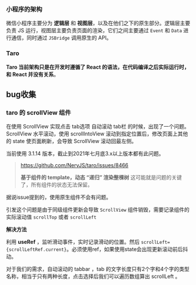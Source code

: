 ### 小程序的架构

微信小程序主要分为 **逻辑层** 和 **视图层**，以及在他们之下的原生部分。逻辑层主要负责 JS 运行，视图层主要负责页面的渲染，它们之间主要通过 `Event` 和 `Data` 进行通信，同时通过 `JSBridge` 调用原生的 API。

### Taro

**Taro 当前架构只是在开发时遵循了 React 的语法，在代码编译之后实际运行时，和 React 并没有关系**。

## bug收集

### taro 的 scrollView 组件

在使用 ScrollView 实现点击 tab选项 自动滚动 tab栏 的时候，出现了一个问题。ScrollView 水平滚动，使用 scrollIntoView 滚动到指定位置后，修改页面上其他的 state 使页面刷新，会导致 ScrollView 滚动回最左侧。

当前使用 3.1.14 版本，截止到2021年七月底3.x以上版本都有此问题。

> https://github.com/NervJS/taro/issues/8466
>
> **基于组件的 template，动态 “递归” 渲染整棵树** 这可能就是问题的关键了，所有组件的状态无法保留。

据说issue提到的，使用原生组件不会有问题。

引发这个问题是由于同级组件更新会导致 `ScrollView` 组件销毁，需要记录组件的实际滚动值 `scrollTop` 或者 `scrollLeft`

**解决方法**

利用 **useRef** ，监听滑动事件，实时记录滑动的位置。然后 `scrollLeft={scrollLeftRef.current}`。必须使用ref，如果使用state会出现更新滚动前后抖动。

对于我们的需求，自动滚动的 tabbar ，tab 的文字长度只有2个字和4个字的类型名称，相当于只有两种长度，点击选择后我们可以遍历数组算出 scrollLeft 。
